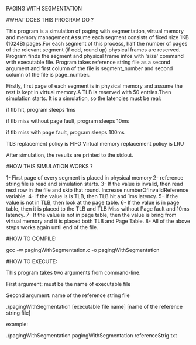 PAGING WITH SEGMENTATION

#WHAT DOES THIS PROGRAM DO ?

This program is a simulation of paging with segmentation, virtual memory and memory management.Assume each segment consists of fixed size 1KB (1024B) pages.For each segment of this process, half the number of pages of the relevant segment (if odd, round up) physical frames are reserved. Program finds the segment and physical frame infos with 'size' command with executable file. Program takes reference string file as a second argument and first column of the file is segment_number and second column of the file is page_number.

Firstly, first page of each segment is in physical memory and assume the rest is kept in virtual memory.A TLB is reserved with 50 entries.Then simulation starts. It is a simulation, so the latencies must be real:

if tlb hit, program sleeps 1ms

if tlb miss without page fault, program sleeps 10ms

if tlb miss with page fault, program sleeps 100ms

TLB replacement policy is FIFO
Virtual memory replacement policy is LRU

After simulation, the results are printed to the stdout.

#HOW THIS SIMULATION WORKS ?

1- First page of every segment is placed in physical memory
2- reference string file is read and simulation starts.
3- If the value is invalid, then read next row in the file and skip that round. Increase numberOfInvalidReference variable.
4- If the value is is TLB, then TLB hit and 1ms latency.
5- If the value is not in TLB, then look at the page table.
6- If the value is in page table, then it is placed to the TLB and TLB Miss without Page fault and 10ms latency.
7- If the value is not in page table, then the value is bring from virtual memory and it is placed both TLB and Page Table.
8- All of the above steps works again until end of the file.


#HOW TO COMPILE:

gcc -w pagingWithSegmentation.c -o pagingWithSegmentation

#HOW TO EXECUTE:

This program takes two arguments from command-line.

First argument: must be the name of executable file

Second argument: name of the reference string file

./pagingWithSegmentation [executable file name] [name of the reference string file]

example:

./pagingWithSegmentation pagingWithSegmentation referenceStrig.txt








